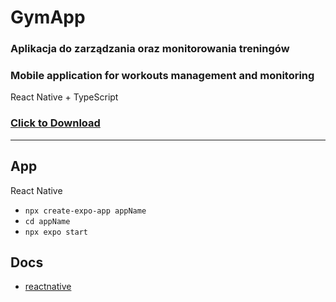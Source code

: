 # GymApp
### Aplikacja do zarządzania oraz monitorowania treningów
### Mobile application for workouts management and monitoring

<!-- <a href="GymApp.apk" download="GymApp.apk">Click to Download</a> -->

React Native + TypeScript

### [Click to Download](GymApp.apk)

--------------------------

## App

React Native
+ `npx create-expo-app appName`
+ `cd appName`
+ `npx expo start`

## Docs

+ [reactnative](https://reactnative.dev/docs/)